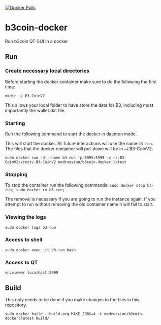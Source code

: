 [![Docker Pulls](https://img.shields.io/docker/pulls/madrussian/b3coin-docker.svg)](https://hub.docker.com/r/madrussian/b3coin-docker/)

# b3coin-docker
Run b3coin QT GUI in a docker

## Run

### Create necessary local directories
Before starting the docker container make sure to do the following the first time:
```
mkdir ~/.B3-CoinV2
```

This allows your local folder to have store the data for B3, including
most importantly the wallet.dat file.

### Starting
Run the following command to start the docker in daemon mode.

This will start the docker. All future interactions will use the name `b3-run`.
The files that the docker container will pull down will be in ~/.B3-CoinV2.

`sudo docker run -d --name b3-run -p 5999:5999 -v ~/.B3-CoinV2:/root/.B3-CoinV2 madrussian/b3coin-docker:latest `

### Stopping
To stop the container run the following commands:
`sudo docker stop b3-run; sudo docker rm b3-run;`

The removal is necessary if you are going to run the instance again.
If you attempt to run without removing the old container name it will fail to
start.

### Viewing the logs
`sudo docker logs b3-run`

### Access to shell
`sudo docker exec -it b3-run bash`

### Access to QT
`vncviewer localhost:5999`

## Build

This only needs to be done if you make changes to the files in this repository.

```
sudo docker build --build-arg MAKE_JOBS=4 -t madrussian/b3coin-docker:latest build/
```
